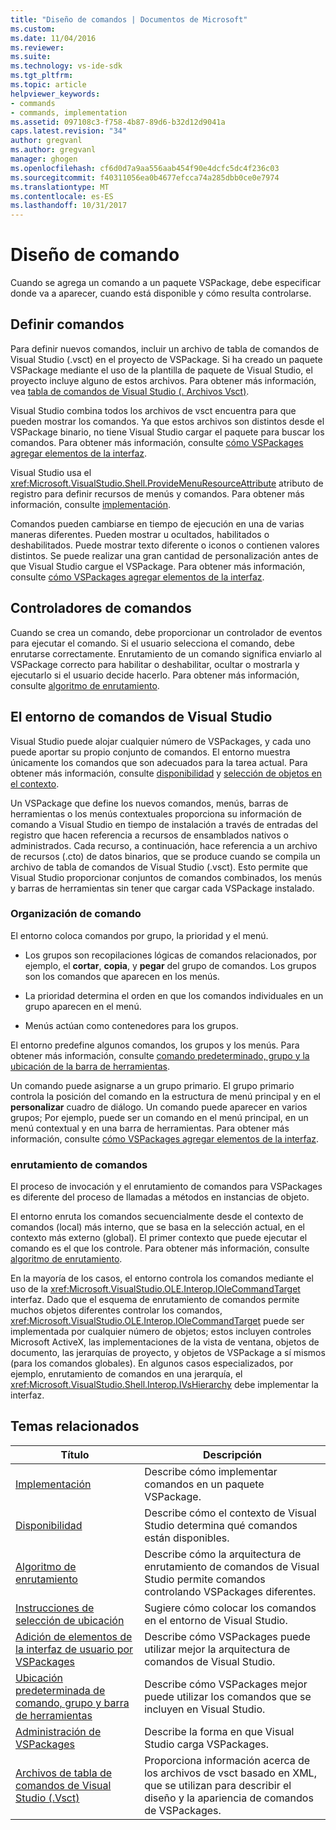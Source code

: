 ```yaml
---
title: "Diseño de comandos | Documentos de Microsoft"
ms.custom: 
ms.date: 11/04/2016
ms.reviewer: 
ms.suite: 
ms.technology: vs-ide-sdk
ms.tgt_pltfrm: 
ms.topic: article
helpviewer_keywords:
- commands
- commands, implementation
ms.assetid: 097108c3-f758-4b87-89d6-b32d12d9041a
caps.latest.revision: "34"
author: gregvanl
ms.author: gregvanl
manager: ghogen
ms.openlocfilehash: cf6d0d7a9aa556aab454f90e4dcfc5dc4f236c03
ms.sourcegitcommit: f40311056ea0b4677efcca74a285dbb0ce0e7974
ms.translationtype: MT
ms.contentlocale: es-ES
ms.lasthandoff: 10/31/2017
---
```

# <a name="command-design"></a>Diseño de comando
Cuando se agrega un comando a un paquete VSPackage, debe especificar donde va a aparecer, cuando está disponible y cómo resulta controlarse.  
  
## <a name="defining-commands"></a>Definir comandos  
 Para definir nuevos comandos, incluir un archivo de tabla de comandos de Visual Studio (.vsct) en el proyecto de VSPackage. Si ha creado un paquete VSPackage mediante el uso de la plantilla de paquete de Visual Studio, el proyecto incluye alguno de estos archivos. Para obtener más información, vea [tabla de comandos de Visual Studio (. Archivos Vsct)](../../extensibility/internals/visual-studio-command-table-dot-vsct-files.md).  
  
 Visual Studio combina todos los archivos de vsct encuentra para que pueden mostrar los comandos. Ya que estos archivos son distintos desde el VSPackage binario, no tiene Visual Studio cargar el paquete para buscar los comandos. Para obtener más información, consulte [cómo VSPackages agregar elementos de la interfaz](../../extensibility/internals/how-vspackages-add-user-interface-elements.md).  
  
 Visual Studio usa el <xref:Microsoft.VisualStudio.Shell.ProvideMenuResourceAttribute> atributo de registro para definir recursos de menús y comandos. Para obtener más información, consulte [implementación](../../extensibility/internals/command-implementation.md).  
  
 Comandos pueden cambiarse en tiempo de ejecución en una de varias maneras diferentes. Pueden mostrar u ocultados, habilitados o deshabilitados. Puede mostrar texto diferente o iconos o contienen valores distintos. Se puede realizar una gran cantidad de personalización antes de que Visual Studio cargue el VSPackage. Para obtener más información, consulte [cómo VSPackages agregar elementos de la interfaz](../../extensibility/internals/how-vspackages-add-user-interface-elements.md).  
  
## <a name="command-handlers"></a>Controladores de comandos  
 Cuando se crea un comando, debe proporcionar un controlador de eventos para ejecutar el comando. Si el usuario selecciona el comando, debe enrutarse correctamente. Enrutamiento de un comando significa enviarlo al VSPackage correcto para habilitar o deshabilitar, ocultar o mostrarla y ejecutarlo si el usuario decide hacerlo. Para obtener más información, consulte [algoritmo de enrutamiento](../../extensibility/internals/command-routing-algorithm.md).  
  
## <a name="the-visual-studio-command-environment"></a>El entorno de comandos de Visual Studio  
 Visual Studio puede alojar cualquier número de VSPackages, y cada uno puede aportar su propio conjunto de comandos. El entorno muestra únicamente los comandos que son adecuados para la tarea actual. Para obtener más información, consulte [disponibilidad](../../extensibility/internals/command-availability.md) y [selección de objetos en el contexto](../../extensibility/internals/selection-context-objects.md).  
  
 Un VSPackage que define los nuevos comandos, menús, barras de herramientas o los menús contextuales proporciona su información de comando a Visual Studio en tiempo de instalación a través de entradas del registro que hacen referencia a recursos de ensamblados nativos o administrados. Cada recurso, a continuación, hace referencia a un archivo de recursos (.cto) de datos binarios, que se produce cuando se compila un archivo de tabla de comandos de Visual Studio (.vsct). Esto permite que Visual Studio proporcionar conjuntos de comandos combinados, los menús y barras de herramientas sin tener que cargar cada VSPackage instalado.  
  
### <a name="command-organization"></a>Organización de comando  
 El entorno coloca comandos por grupo, la prioridad y el menú.  
  
-   Los grupos son recopilaciones lógicas de comandos relacionados, por ejemplo, el **cortar**, **copia**, y **pegar** del grupo de comandos. Los grupos son los comandos que aparecen en los menús.  
  
-   La prioridad determina el orden en que los comandos individuales en un grupo aparecen en el menú.  
  
-   Menús actúan como contenedores para los grupos.  
  
 El entorno predefine algunos comandos, los grupos y los menús. Para obtener más información, consulte [comando predeterminado, grupo y la ubicación de la barra de herramientas](../../extensibility/internals/default-command-group-and-toolbar-placement.md).  
  
 Un comando puede asignarse a un grupo primario. El grupo primario controla la posición del comando en la estructura de menú principal y en el **personalizar** cuadro de diálogo. Un comando puede aparecer en varios grupos; Por ejemplo, puede ser un comando en el menú principal, en un menú contextual y en una barra de herramientas. Para obtener más información, consulte [cómo VSPackages agregar elementos de la interfaz](../../extensibility/internals/how-vspackages-add-user-interface-elements.md).  
  
### <a name="command-routing"></a>enrutamiento de comandos  
 El proceso de invocación y el enrutamiento de comandos para VSPackages es diferente del proceso de llamadas a métodos en instancias de objeto.  
  
 El entorno enruta los comandos secuencialmente desde el contexto de comandos (local) más interno, que se basa en la selección actual, en el contexto más externo (global). El primer contexto que puede ejecutar el comando es el que los controle. Para obtener más información, consulte [algoritmo de enrutamiento](../../extensibility/internals/command-routing-algorithm.md).  
  
 En la mayoría de los casos, el entorno controla los comandos mediante el uso de la <xref:Microsoft.VisualStudio.OLE.Interop.IOleCommandTarget> interfaz. Dado que el esquema de enrutamiento de comandos permite muchos objetos diferentes controlar los comandos, <xref:Microsoft.VisualStudio.OLE.Interop.IOleCommandTarget> puede ser implementada por cualquier número de objetos; estos incluyen controles Microsoft ActiveX, las implementaciones de la vista de ventana, objetos de documento, las jerarquías de proyecto, y objetos de VSPackage a sí mismos (para los comandos globales). En algunos casos especializados, por ejemplo, enrutamiento de comandos en una jerarquía, el <xref:Microsoft.VisualStudio.Shell.Interop.IVsHierarchy> debe implementar la interfaz.  
  
## <a name="related-topics"></a>Temas relacionados  
  
|Título|Descripción|  
|-----------|-----------------|  
|[Implementación](../../extensibility/internals/command-implementation.md)|Describe cómo implementar comandos en un paquete VSPackage.|  
|[Disponibilidad](../../extensibility/internals/command-availability.md)|Describe cómo el contexto de Visual Studio determina qué comandos están disponibles.|  
|[Algoritmo de enrutamiento](../../extensibility/internals/command-routing-algorithm.md)|Describe cómo la arquitectura de enrutamiento de comandos de Visual Studio permite comandos controlando VSPackages diferentes.|  
|[Instrucciones de selección de ubicación](../../extensibility/internals/command-placement-guidelines.md)|Sugiere cómo colocar los comandos en el entorno de Visual Studio.|  
|[Adición de elementos de la interfaz de usuario por VSPackages](../../extensibility/internals/how-vspackages-add-user-interface-elements.md)|Describe cómo VSPackages puede utilizar mejor la arquitectura de comandos de Visual Studio.|  
|[Ubicación predeterminada de comando, grupo y barra de herramientas](../../extensibility/internals/default-command-group-and-toolbar-placement.md)|Describe cómo VSPackages mejor puede utilizar los comandos que se incluyen en Visual Studio.|  
|[Administración de VSPackages](../../extensibility/managing-vspackages.md)|Describe la forma en que Visual Studio carga VSPackages.|  
|[Archivos de tabla de comandos de Visual Studio (.Vsct)](../../extensibility/internals/visual-studio-command-table-dot-vsct-files.md)|Proporciona información acerca de los archivos de vsct basado en XML, que se utilizan para describir el diseño y la apariencia de comandos de VSPackages.|